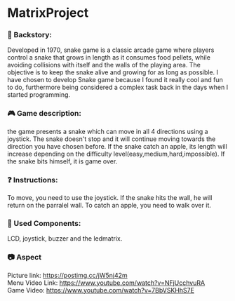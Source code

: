 # MatrixProject

### :scroll: Backstory: 
Developed in 1970, snake game is a classic arcade game where players control a snake that grows in length as it consumes food pellets, while avoiding collisions with itself and the walls of the playing area. The objective is to keep the snake alive and growing for as long as possible. I have chosen to develop Snake game because I found it really cool and fun to do, furthermore being considered a complex task back in the days when I started programming.

### :video_game: Game description: 
the game presents a snake which can move in all 4 directions using a joystick. The snake doesn't stop and it will continue moving towards the direction you have chosen before. If the snake catch an apple, its length will increase depending on the difficulty level(easy,medium,hard,impossible). If the snake bits himself, it is game over.

### :question: Instructions: 
To move, you need to use the joystick. If the snake hits the wall, he will return on the parralel wall. To catch an apple, you need to walk over it.
### :wrench: Used Components: 
LCD, joystick, buzzer and the ledmatrix.

### :camera: Aspect
Picture link: https://postimg.cc/jW5nj42m \
Menu Video Link: https://www.youtube.com/watch?v=NFjUcchvuRA \
Game Video: https://www.youtube.com/watch?v=7BbVSKHhS7E
